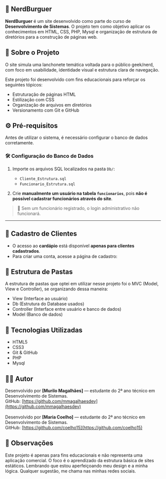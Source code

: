 ## 🍔 NerdBurguer

**NerdBurguer** é um site desenvolvido como parte do curso de **Desenvolvimento de Sistemas**. O projeto tem como objetivo aplicar os conhecimentos em HTML, CSS, PHP, Mysql e organização de estrutura de diretórios para a construção de páginas web.

## 🧠 Sobre o Projeto

O site simula uma lanchonete temática voltada para o público geek/nerd, com foco em usabilidade, identidade visual e estrutura clara de navegação.

Este projeto foi desenvolvido com fins educacionais para reforçar os seguintes tópicos:
- Estruturação de páginas HTML
- Estilização com CSS
- Organização de arquivos em diretórios
- Versionamento com Git e GitHub

## ⚙️ Pré-requisitos

Antes de utilizar o sistema, é necessário configurar o banco de dados corretamente.

### 🛠️ Configuração do Banco de Dados

1. Importe os arquivos SQL localizados na pasta `Db/`:
   - `Cliente_Estrutura.sql`
   - `Funcionario_Estrutura.sql`

2. Crie **manualmente um usuário na tabela `funcionarios`**, pois **não é possível cadastrar funcionários através do site**.

> 🔐 Sem um funcionário registrado, o login administrativo não funcionará.

---

## 👤 Cadastro de Clientes

- O acesso ao **cardápio** está disponível **apenas para clientes cadastrados**.
- Para criar uma conta, acesse a página de cadastro:

## 📁 Estrutura de Pastas
A estrutura de pastas que optei em utilizar nesse projeto foi o MVC (Model, View e Controller), se organizando dessa maneira:
- View (Interface ao usuário)
- Db (Estrutura do Database usados)
- Controller (Interface entre usuário e banco de dados)
- Model (Banco de dados)
## 🚀 Tecnologias Utilizadas

- HTML5
- CSS3
- Git & GitHub
- PHP
- Mysql

## 👨‍💻 Autor

Desenvolvido por **[Murilo Magalhães]** — estudante do 2ª ano técnico em Desenvolvimento de Sistemas.
<br>
GitHub: [https://github.com/mmagalhaesdev](https://github.com/mmagalhaesdev)
<br>
<br>
Desenvolvido por **[Maria Coelho]** — estudante do 2ª ano técnico em Desenvolvimento de Sistemas.
<br>
GitHub: [https://github.com/coelho15](https://github.com/coelho15)

## 📌 Observações

Este projeto é apenas para fins educacionais e não representa uma aplicação comercial. O foco é o aprendizado da estrutura básica de sites estáticos. Lembrando que estou aperfeiçoando meu design e a minha lógica. Qualquer sugestão, me chama nas minhas redes sociais.

